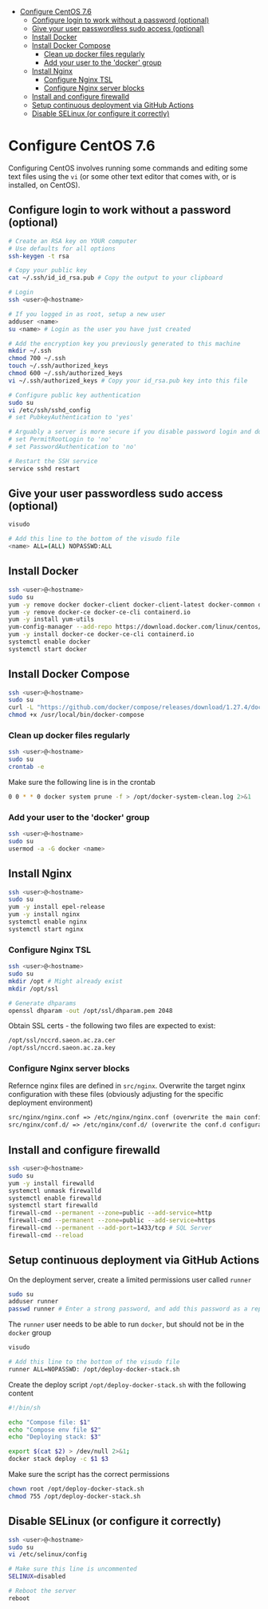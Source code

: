 <!-- START doctoc generated TOC please keep comment here to allow auto update -->
<!-- DON'T EDIT THIS SECTION, INSTEAD RE-RUN doctoc TO UPDATE -->

- [Configure CentOS 7.6](#configure-centos-76)
  - [Configure login to work without a password (optional)](#configure-login-to-work-without-a-password-optional)
  - [Give your user passwordless sudo access (optional)](#give-your-user-passwordless-sudo-access-optional)
  - [Install Docker](#install-docker)
  - [Install Docker Compose](#install-docker-compose)
    - [Clean up docker files regularly](#clean-up-docker-files-regularly)
    - [Add your user to the 'docker' group](#add-your-user-to-the-docker-group)
  - [Install Nginx](#install-nginx)
    - [Configure Nginx TSL](#configure-nginx-tsl)
    - [Configure Nginx server blocks](#configure-nginx-server-blocks)
  - [Install and configure firewalld](#install-and-configure-firewalld)
  - [Setup continuous deployment via GitHub Actions](#setup-continuous-deployment-via-github-actions)
  - [Disable SELinux (or configure it correctly)](#disable-selinux-or-configure-it-correctly)

<!-- END doctoc generated TOC please keep comment here to allow auto update -->

# Configure CentOS 7.6

Configuring CentOS involves running some commands and editing some text files using the `vi` (or some other text editor that comes with, or is installed, on CentOS).

## Configure login to work without a password (optional)

```sh
# Create an RSA key on YOUR computer
# Use defaults for all options
ssh-keygen -t rsa

# Copy your public key
cat ~/.ssh/id_id_rsa.pub # Copy the output to your clipboard
```

```sh
# Login
ssh <user>@<hostname>

# If you logged in as root, setup a new user
adduser <name>
su <name> # Login as the user you have just created

# Add the encryption key you previously generated to this machine
mkdir ~/.ssh
chmod 700 ~/.ssh
touch ~/.ssh/authorized_keys
chmod 600 ~/.ssh/authorized_keys
vi ~/.ssh/authorized_keys # Copy your id_rsa.pub key into this file

# Configure public key authentication
sudo su
vi /etc/ssh/sshd_config
# set PubkeyAuthentication to 'yes'

# Arguably a server is more secure if you disable password login and don't allow root login
# set PermitRootLogin to 'no'
# set PasswordAuthentication to 'no'

# Restart the SSH service
service sshd restart
```

## Give your user passwordless sudo access (optional)

```sh
visudo

# Add this line to the bottom of the visudo file
<name> ALL=(ALL) NOPASSWD:ALL
```

## Install Docker

```sh
ssh <user>@<hostname>
sudo su
yum -y remove docker docker-client docker-client-latest docker-common docker-latest docker-latest-logrotate docker-logrotate docker-engine
yum -y remove docker-ce docker-ce-cli containerd.io
yum -y install yum-utils
yum-config-manager --add-repo https://download.docker.com/linux/centos/docker-ce.repo
yum -y install docker-ce docker-ce-cli containerd.io
systemctl enable docker
systemctl start docker
```

## Install Docker Compose

```sh
ssh <user>@<hostname>
sudo su
curl -L "https://github.com/docker/compose/releases/download/1.27.4/docker-compose-$(uname -s)-$(uname -m)" -o /usr/local/bin/docker-compose
chmod +x /usr/local/bin/docker-compose
```

### Clean up docker files regularly

```sh
ssh <user>@<hostname>
sudo su
crontab -e
```

Make sure the following line is in the crontab

```sh
0 0 * * 0 docker system prune -f > /opt/docker-system-clean.log 2>&1
```

### Add your user to the 'docker' group

```sh
ssh <user>@<hostname>
sudo su
usermod -a -G docker <name>
```

## Install Nginx

```sh
ssh <user>@<hostname>
sudo su
yum -y install epel-release
yum -y install nginx
systemctl enable nginx
systemctl start nginx
```

### Configure Nginx TSL

```sh
ssh <user>@<hostname>
sudo su
mkdir /opt # Might already exist
mkdir /opt/ssl

# Generate dhparams
openssl dhparam -out /opt/ssl/dhparam.pem 2048
```

Obtain SSL certs - the following two files are expected to exist:

```txt
/opt/ssl/nccrd.saeon.ac.za.cer
/opt/ssl/nccrd.saeon.ac.za.key
```

### Configure Nginx server blocks
Refernce nginx files are defined in `src/nginx`. Overwrite the target nginx configuration with these files (obviously adjusting for the specific deployment environment)

```txt
src/nginx/nginx.conf => /etc/nginx/nginx.conf (overwrite the main configuration file)
src/nginx/conf.d/ => /etc/nginx/conf.d/ (overwrite the conf.d configuration directory)
```
## Install and configure firewalld

```sh
ssh <user>@<hostname>
sudo su
yum -y install firewalld
systemctl unmask firewalld
systemctl enable firewalld
systemctl start firewalld
firewall-cmd --permanent --zone=public --add-service=http
firewall-cmd --permanent --zone=public --add-service=https
firewall-cmd --permanent --add-port=1433/tcp # SQL Server
firewall-cmd --reload
```

## Setup continuous deployment via GitHub Actions

On the deployment server, create a limited permissions user called `runner`

```sh
sudo su
adduser runner
passwd runner # Enter a strong password, and add this password as a repository secret
```

The `runner` user needs to be able to run `docker`, but should not be in the `docker` group

```sh
visudo

# Add this line to the bottom of the visudo file
runner ALL=NOPASSWD: /opt/deploy-docker-stack.sh
```

Create the deploy script `/opt/deploy-docker-stack.sh` with the following content

```sh
#!/bin/sh

echo "Compose file: $1"
echo "Compose env file $2"
echo "Deploying stack: $3"

export $(cat $2) > /dev/null 2>&1;
docker stack deploy -c $1 $3
```

Make sure the script has the correct permissions

```sh
chown root /opt/deploy-docker-stack.sh
chmod 755 /opt/deploy-docker-stack.sh
```

## Disable SELinux (or configure it correctly)

```sh
ssh <user>@<hostname>
sudo su
vi /etc/selinux/config

# Make sure this line is uncommented
SELINUX=disabled

# Reboot the server
reboot
```
